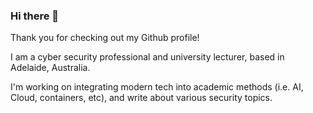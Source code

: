 ### Hi there 👋

Thank you for checking out my Github profile!

I am a cyber security professional and university lecturer, based in Adelaide, Australia.

I'm working on integrating modern tech into academic methods (i.e. AI, Cloud, containers, etc), and write about various security topics.

<!--
**msmirnoff/msmirnoff** is a ✨ _special_ ✨ repository because its `README.md` (this file) appears on your GitHub profile.

Here are some ideas to get you started:

- 🔭 I’m currently working on ...
- 🌱 I’m currently learning ...
- 👯 I’m looking to collaborate on ...
- 🤔 I’m looking for help with ...
- 💬 Ask me about ...
- 📫 How to reach me: ...
- 😄 Pronouns: ...
- ⚡ Fun fact: ...
-->

